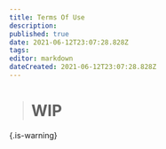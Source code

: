 ```yaml
---
title: Terms Of Use
description: 
published: true
date: 2021-06-12T23:07:28.828Z
tags: 
editor: markdown
dateCreated: 2021-06-12T23:07:28.828Z
---
```


> # WIP
{.is-warning}